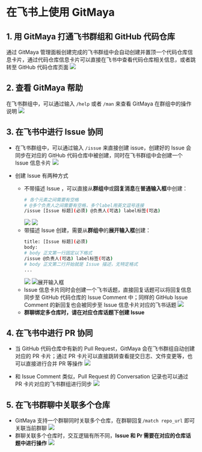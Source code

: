 # 在飞书上使用 GitMaya

## 1. 用 GitMaya 打通飞书群组和 GitHub 代码仓库

通过 GitMaya 管理面板创建完成的飞书群组中会自动创建并置顶一个代码仓库信息卡片，通过代码仓库信息卡片可以直接在飞书中查看代码仓库相关信息，或者跳转至 GitHub 代码仓库页面
![](../../asset/img/feishu-3.png)

## 2. 查看 GitMaya 帮助

在飞书群组中，可以通过输入 `/help` 或者 `/man` 来查看 GitMaya 在群组中的操作说明
![](../../asset/img/feishu-4.png)

## 3. 在飞书中进行 Issue 协同

- 在飞书群组中，可以通过输入 `/issue` 来直接创建 issue，创建好的 Issue 会同步在对应的 GitHub 代码仓库中被创建，同时在飞书群组中会创建一个 Issue 信息卡片
  ![](../../asset/img/feishu-5.png)

- 创建 Issue 有两种方式
  - 不带描述 Issue ，可以直接从**群组中**或**回复消息**在**普通输入框**中创建：
    ```bash
    # 各个元素之间需要有空格
    # @多个负责人之间需要有空格，多个label用英文逗号连接
    /issue [Issue 标题](必须) @负责人(可选) label标签(可选)
    ```
    ![](../../asset/img/feishu-6.png)
    ![](../../asset/img/feishu-7.png)
  - 带描述 Issue 创建，需要从**群组中**的**展开输入框**创建：
    ```bash
    title: [Issue 标题](必须)
    body:
    # body 正文第一行固定以下格式
    /issue @负责人(可选) label标签(可选)
    # body 正文第二行开始就是 Issue 描述，无特定格式
    ...
    ```
    ![](../../asset/img/feishu-8.png)
    ![展开输入框](../../asset/img/feishu-9.png)
  - Issue 信息卡片同时会创建一个飞书话题，直接回复话题可以将回复信息同步至 GitHub 代码仓库的 Issue Comment 中；同样的 GitHub Issue Comment 的新回复也会被同步至 Issue 信息卡片对应的飞书话题
    ![](../../asset/img/github-1.png)
  - **群聊绑定多仓库时，请在对应仓库话题下创建 Issue**

## 4. 在飞书中进行 PR 协同

- 当 GitHub 代码仓库中有新的 Pull Request，GitMaya 会在飞书群组自动创建对应的 PR 卡片；通过 PR 卡片可以直接跳转查看提交日志、文件变更等，也可以直接进行合并 PR 等操作
  ![](../../asset/img/feishu-10.png)

- 和 Issue Comment 类似，Pull Request 的 Conversation 记录也可以通过 PR 卡片对应的飞书群组进行同步
  ![](../../asset/img/github-2.png)

## 5. 在飞书群聊中关联多个仓库

- GitMaya 支持一个群聊同时关联多个仓库，在群聊回复`/match repo_url` 即可关联当前群聊
  ![](../../asset/img/feishu-11.png)
- 群聊关联多个仓库时，交互逻辑有所不同，**Issue 和 Pr 需要在对应的仓库话题中进行操作**
  ![](../../asset/img/feishu-12.png)
